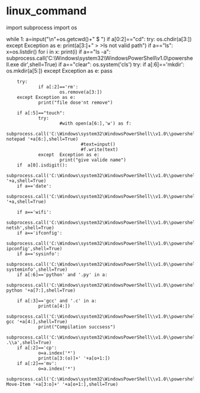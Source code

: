 # linux_command
import subprocess
import os

while 1:
        a=input("\n"+os.getcwd()+" $ ")
        if a[0:2]=="cd":
                try:
                        os.chdir(a[3:])
                except Exception  as e:
                        print(a[3:]+" > >Is not valid path")
        if a=="ls":
                x=os.listdir()
                for i in x:
                        print(i)
        if a=="ls -a":
                subprocess.call('C:\Windows\system32\WindowsPowerShell\\v1.0\\powershell.exe dir',shell=True)
        if a=="clear":
                os.system('cls')
        try:
                if a[:6]=='mkdir':
                        os.mkdir(a[5:])
        except Exception as e:
                pass

        try:
                if a[:2]=='rm':
                        os.remove(a[3:])
        except Exception as e:
                print("file dose'nt remove")

        if a[:5]=="touch":
                try:
                        #with open(a[6:],'w') as f:
                        subprocess.call('C:\Windows\system32\WindowsPowerShell\\v1.0\\powershell.exe notepad '+a[6:],shell=True)
                                #text=input()
                                #f.write(text)
                except  Exception as e:
                        print("give valide name")
        if  a[0].isdigit():
                subprocess.call('C:\Windows\system32\WindowsPowerShell\\v1.0\\powershell.exe '+a,shell=True)
        if a=='date':
                subprocess.call('C:\Windows\system32\WindowsPowerShell\\v1.0\\powershell.exe '+a,shell=True)

        if a=='wifi':
                subprocess.call('C:\Windows\system32\WindowsPowerShell\\v1.0\\powershell.exe netsh',shell=True)
        if a=='ifconfig':
                subprocess.call('C:\Windows\system32\WindowsPowerShell\\v1.0\\powershell.exe ipconfig',shell=True)
        if a=='sysinfo':
                subprocess.call('C:\Windows\system32\WindowsPowerShell\\v1.0\\powershell.exe systeminfo',shell=True)
        if a[:6]=='python' and '.py' in a:
                subprocess.call('C:\Windows\system32\WindowsPowerShell\\v1.0\\powershell.exe python '+a[7:],shell=True)

        if a[:3]=='gcc' and '.c' in a:
                print(a[4:])
                subprocess.call('C:\Windows\system32\WindowsPowerShell\\v1.0\\powershell.exe gcc '+a[4:],shell=True)
                print("Compilation succsess")
                subprocess.call('C:\Windows\system32\WindowsPowerShell\\v1.0\\powershell.exe .\\a',shell=True)
        if a[:2]=='cp':
                o=a.index('*')
                print(a[3:(o)]+' '+a[o+1:])
        if a[:2]=='mv':
                o=a.index('*')
                subprocess.call('C:\Windows\system32\WindowsPowerShell\\v1.0\\powershell.exe Move-Item '+a[3:o]+' '+a[o+1:],shell=True)
